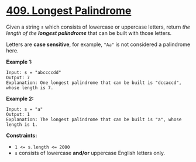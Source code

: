 # [409. Longest Palindrome](https://leetcode.com/problems/longest-palindrome/)

Given a string `s` which consists of lowercase or uppercase letters, return *the length of the **longest palindrome*** that can be built with those letters.

Letters are **case sensitive**, for example, `"Aa"` is not considered a palindrome here.

**Example 1:**

```
Input: s = "abccccdd"
Output: 7
Explanation: One longest palindrome that can be built is "dccaccd", whose length is 7.
```

**Example 2:**

```
Input: s = "a"
Output: 1
Explanation: The longest palindrome that can be built is "a", whose length is 1.
```

**Constraints:**

- `1 <= s.length <= 2000`
- `s` consists of lowercase **and/or** uppercase English letters only.
